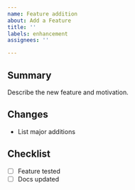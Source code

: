 ```yaml
---
name: Feature addition
about: Add a Feature
title: ''
labels: enhancement
assignees: ''

---
```


## Summary
Describe the new feature and motivation.

## Changes
* List major additions

## Checklist
- [ ] Feature tested
- [ ] Docs updated
